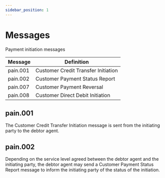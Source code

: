 ```yaml
---
sidebar_position: 1
---
```


# Messages

Payment initiation messages

| Message  | Definition                          |
| -------- | ----------------------------------- |
| pain.001 | Customer Credit Transfer Initiation |
| pain.002 | Customer Payment Status Report      |
| pain.007 | Customer Payment Reversal           |
| pain.008 | Customer Direct Debit Initiation    |

## pain.001

The Customer Credit Transfer Initiation message is sent from the initiating party to the debtor agent.

## pain.002

Depending on the service level agreed between the debtor agent and the initiating party, the debtor agent may send a Customer Payment Status Report message to inform the initiating party of the status of the initiation.
